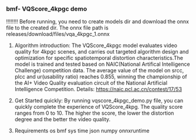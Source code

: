 ### bmf- VQScore_4kpgc demo
!!!!!!!! Before running, you need to create models dir and download the onnx file to the created dir. The onnx file path is releases/download/files/vqa_4kpgc_1.onnx

1. Algorithm introduction:
The VQScore_4kpgc model evaluates video quality for 4kpgc scenes, and carries out targeted algorithm design and optimization for specific spatiotemporal distortion characteristics.The model is trained and tested based on NAIC(National Artifical Intelligence Challenge) competition data. The average value of the model on srcc, plcc and ur(usability ratio) reaches 0.855, winning the championship of the AI+ Video Quality evaluation circuit of the National Artificial Intelligence Competition. Details: https://naic.pcl.ac.cn/contest/17/53

2. Get Started quickly:
By running vqscore_4kpgc_demo.py file, you can quickly complete the experience of VQScore_4kpg. The quality score ranges from 0 to 10. The higher the score, the lower the distortion degree and the better the video quality.

4. Requirements
    os
    bmf
    sys
    time
    json
    numpy
    onnxruntime
